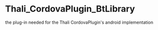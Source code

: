 # Thali_CordovaPlugin_BtLibrary
the plug-in needed for the Thali CordovaPlugin's android implementation
